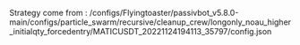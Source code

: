 Strategy come from : /configs/Flyingtoaster/passivbot_v5.8.0-main/configs/particle_swarm/recursive/cleanup_crew/longonly_noau_higher_initialqty_forcedentry/MATICUSDT_20221124194113_35797/config.json